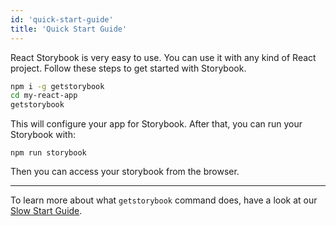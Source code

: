 ```yaml
---
id: 'quick-start-guide'
title: 'Quick Start Guide'
---
```


React Storybook is very easy to use. You can use it with any kind of React project.
Follow these steps to get started with Storybook.

~~~sh
npm i -g getstorybook
cd my-react-app
getstorybook
~~~

This will configure your app for Storybook. After that, you can run your Storybook with:

~~~
npm run storybook
~~~

Then you can access your storybook from the browser.

---

To learn more about what `getstorybook` command does, have a look at our [Slow Start Guide](/docs/react-storybook/basics/slow-start-guide).
